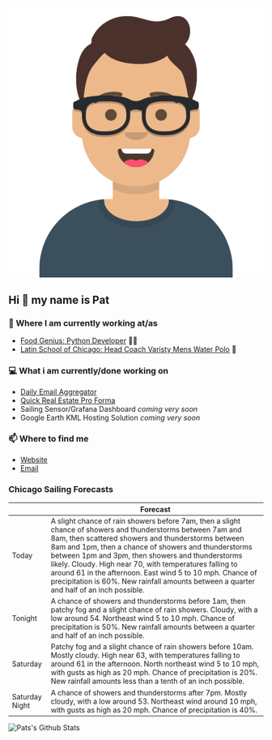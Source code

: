 [![Social banner for p-j-falconer](https://raw.githubusercontent.com/P-J-FALCONER/P-J-FALCONER/master/assets/avataaars.svg)](https://patfalconer.com/)
## Hi :wave: my name is Pat

### 💼 Where I am currently working at/as
- [Food Genius: Python Developer](https://getfoodgenius.com/) 🍔🐍
- [Latin School of Chicago: Head Coach Varisty Mens Water Polo](https://www.latinschool.org/) 🤽


### 💻 What i am currently/done working on
 - [Daily Email Aggregator](https://github.com/P-J-FALCONER/dott_daily_mail)
 - [Quick Real Estate Pro Forma](https://github.com/P-J-FALCONER/henry)
 - Sailing Sensor/Grafana Dashboard *coming very soon*
 - Google Earth KML Hosting Solution *coming very soon*

### 📫 Where to find me
 - [Website](https://patfalconer.com/)
 - [Email](mailto:patrick.j.falconer@gmail.com)


### Chicago Sailing Forecasts
|   | Forecast  |
|---|---|
| Today | A slight chance of rain showers before 7am, then a slight chance of showers and thunderstorms between 7am and 8am, then scattered showers and thunderstorms between 8am and 1pm, then a chance of showers and thunderstorms between 1pm and 3pm, then showers and thunderstorms likely. Cloudy. High near 70, with temperatures falling to around 61 in the afternoon. East wind 5 to 10 mph. Chance of precipitation is 60%. New rainfall amounts between a quarter and half of an inch possible. |
| Tonight | A chance of showers and thunderstorms before 1am, then patchy fog and a slight chance of rain showers. Cloudy, with a low around 54. Northeast wind 5 to 10 mph. Chance of precipitation is 50%. New rainfall amounts between a quarter and half of an inch possible. |
| Saturday | Patchy fog and a slight chance of rain showers before 10am. Mostly cloudy. High near 63, with temperatures falling to around 61 in the afternoon. North northeast wind 5 to 10 mph, with gusts as high as 20 mph. Chance of precipitation is 20%. New rainfall amounts less than a tenth of an inch possible. |
| Saturday Night | A chance of showers and thunderstorms after 7pm. Mostly cloudy, with a low around 53. Northeast wind around 10 mph, with gusts as high as 20 mph. Chance of precipitation is 40%. |

![Pats's Github Stats](https://github-readme-stats.vercel.app/api?username=p-j-falconer&show_icons=true&theme=radical)
